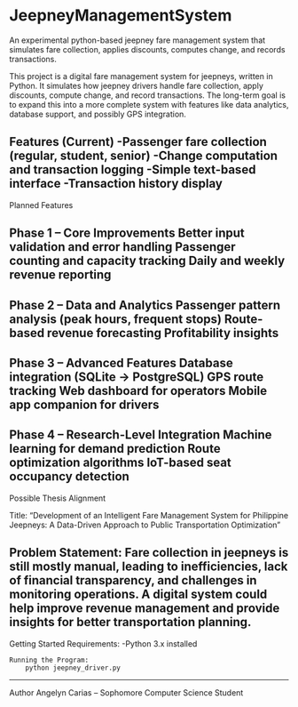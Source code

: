 # JeepneyManagementSystem
An experimental python-based jeepney fare management system that simulates fare collection, applies discounts, computes change, and records transactions.

This project is a digital fare management system for jeepneys, written in Python.
It simulates how jeepney drivers handle fare collection, apply discounts, compute change, and record transactions. The long-term goal is to expand this into a more complete system with features like data analytics, database support, and possibly GPS integration.

Features (Current)
-Passenger fare collection (regular, student, senior)
-Change computation and transaction logging
-Simple text-based interface
-Transaction history display
----------------------------------------------------
Planned Features

Phase 1 – Core Improvements
    Better input validation and error handling
    Passenger counting and capacity tracking
    Daily and weekly revenue reporting
----------------------------------------------------
Phase 2 – Data and Analytics
    Passenger pattern analysis (peak hours, frequent stops)
    Route-based revenue forecasting
    Profitability insights
----------------------------------------------------
Phase 3 – Advanced Features
    Database integration (SQLite → PostgreSQL)
    GPS route tracking
    Web dashboard for operators
    Mobile app companion for drivers
----------------------------------------------------
Phase 4 – Research-Level Integration
    Machine learning for demand prediction
    Route optimization algorithms
    IoT-based seat occupancy detection
----------------------------------------------------
Possible Thesis Alignment

Title:
    “Development of an Intelligent Fare Management System for Philippine Jeepneys: A Data-Driven Approach to Public Transportation Optimization”

Problem Statement:
    Fare collection in jeepneys is still mostly manual, leading to inefficiencies, lack of financial transparency, and challenges in monitoring operations. A digital system could help improve revenue management and provide insights for better transportation planning.
----------------------------------------------------
Getting Started
    Requirements:
        -Python 3.x installed

    Running the Program:
        python jeepney_driver.py
----------------------------------------------------
Author
Angelyn Carias – Sophomore Computer Science Student